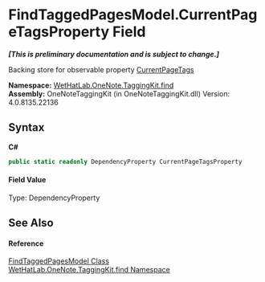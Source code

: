 # FindTaggedPagesModel.CurrentPageTagsProperty Field
 _**\[This is preliminary documentation and is subject to change.\]**_

Backing store for observable property <a href="42876674-b62f-52b4-bd69-e59741314be7.md">CurrentPageTags</a>

**Namespace:**&nbsp;<a href="0e3a8efd-07d2-1709-b1cd-709153222081.md">WetHatLab.OneNote.TaggingKit.find</a><br />**Assembly:**&nbsp;OneNoteTaggingKit (in OneNoteTaggingKit.dll) Version: 4.0.8135.22136

## Syntax

**C#**<br />
``` C#
public static readonly DependencyProperty CurrentPageTagsProperty
```


#### Field Value
Type: DependencyProperty

## See Also


#### Reference
<a href="61df9a94-5b66-19be-5b06-1d28184da999.md">FindTaggedPagesModel Class</a><br /><a href="0e3a8efd-07d2-1709-b1cd-709153222081.md">WetHatLab.OneNote.TaggingKit.find Namespace</a><br />